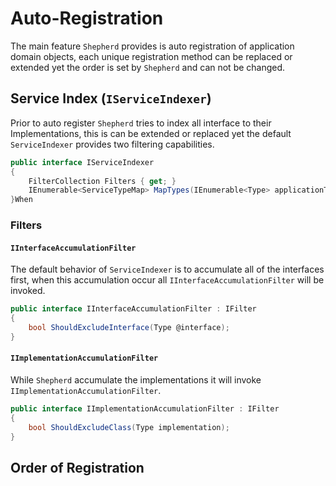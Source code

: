 ﻿# Auto-Registration

The main feature `Shepherd` provides is auto registration of application domain objects, each unique registration method can be replaced or extended yet the order is set by `Shepherd` and can not be changed.

## Service Index (`IServiceIndexer`)

Prior to auto register `Shepherd` tries to index all interface to their Implementations, this is can be extended or replaced yet the default `ServiceIndexer` provides two filtering capabilities.

```C#
public interface IServiceIndexer
{
	FilterCollection Filters { get; }
	IEnumerable<ServiceTypeMap> MapTypes(IEnumerable<Type> applicationTypes);
}When 
```

### Filters

#### `IInterfaceAccumulationFilter`
The default behavior of `ServiceIndexer` is to accumulate all of the interfaces first, when this accumulation occur all `IInterfaceAccumulationFilter` will be invoked.

```C#
public interface IInterfaceAccumulationFilter : IFilter
{
	bool ShouldExcludeInterface(Type @interface);
}
```

#### `IImplementationAccumulationFilter`
While `Shepherd` accumulate the implementations it will invoke `IImplementationAccumulationFilter`.

```C#
public interface IImplementationAccumulationFilter : IFilter
{
	bool ShouldExcludeClass(Type implementation);
}
```

## Order of Registration 



